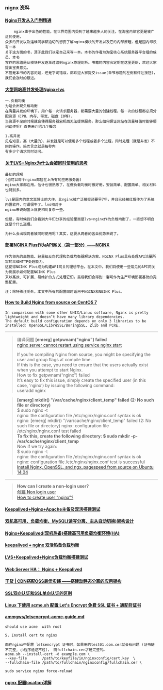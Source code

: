 ### nignx 资料

#### [Nginx开发从入门到精通](http://tengine.taobao.org/book/)
```text
    nginx由于出色的性能，在世界范围内受到了越来越多人的关注，在淘宝内部它更是被广泛的使用，
众多的开发以及运维同学都迫切的想要了解nginx模块的开发以及它的内部原理，但是国内却没有一本
关于这方面的书，源于此我们决定自己来写一本。本书的作者为淘宝核心系统服务器平台组的成员，本书
写作的思路是从模块开发逐渐过渡到nginx原理剖析。书籍的内容会定期在这里更新，欢迎大家提出宝贵意见，
不管是本书的内容问题，还是字词错误，都欢迎大家提交issue(章节标题的左侧有评注按钮)，我们会及时的跟进。
```

#### [大型网站高并发处理Nginx+lvs](https://blog.csdn.net/qq_38982845/article/details/83593904)
```text
一.负载均衡
为啥会出现负载均衡
在海量并发的环境下，用户每一次请求服务器，都需要大量的创建线程，每一次的线程都必须分配资源（CPU、内存、带宽、磁盘 IO等），
当资源不足的时候就会使得服务器宕机而无法提供服务。那么如何保证网站在流量峰值时能够顺利运作呢? 首先来介绍几个概念

1.高并发
见名知意，高（大量的），并发就是可以使用多个线程或者多个进程，同时处理（就是并发）不同的操作。简而言之就是每秒内
有多少个请求同时访问。
```

#### [关于LVS+Nginx为什么会被同时使用的思考](https://blog.csdn.net/BuquTianya/article/details/52076153)
```
最初的理解
(也可以每个nginx都挂在上所有的应用服务器) 
nginx大家都在用，估计也很熟悉了，在做负载均衡时很好用，安装简单、配置简单、相关材料也特别多。

lvs是国内的章文嵩博士的大作，比nginx被广泛接受还要早7年，并且已经被红帽作为了系统内置软件，可谓很牛了。lvs相对于
nginx来说配置上就要相对复杂一些。

但是，有时候我们会看到大牛们分享的经验里面是lvs+nginx作为负载均衡了，一直想不明白这是个什么道理。

为什么会出现两者被同时使用呢？其实，这要从两者的各自优势来说了。
```
#### [部署NGINX Plus作为API网关（第一部分）——NGINX](https://cloud.tencent.com/developer/article/1149103)
```
作为领先的高性能、轻量级反向代理和负载均衡器解决方案，NGINX Plus具有处理API流量所需的高级HTTP处理能力。
这使得NGINX Plus成为构建API网关的理想平台。在本文中，我们将使用一些常见的API网关为例展示如何配置NGINX Plus
来以高效、可扩展、易维护的方式处理它们。最后我们会得到一套可作为生产环境部署基础的完整配置。

注：除特殊注明外，本文中所有的配置同时适用于NGINX和NGINX Plus。
```
#### [How to Build Nginx from source on CentOS 7](https://www.howtoforge.com/how-to-build-nginx-from-source-on-centos-7/)
```
In comparison with some other UNIX/Linux software, Nginx is pretty lightweight and doesn’t have many library dependencies. 
The default build configuration depends on only 3 libraries to be installed: OpenSSL/LibreSSL/BoringSSL, Zlib and PCRE.
```
***
> 编译问题 **[emerg] getpwnam("nginx") failed**  
> [nginx server cannot restart using service nginx start](https://stackoverflow.com/questions/38147412/nginx-server-cannot-restart-using-service-nginx-start)  
>   
>  If you’re compiling Nginx from source, you might be specifying the  
>  user and group flags at compile time.  
>  If this is the case, you need to ensure that the users actually exist  
>  when you attempt to start Nginx.  
>  How to fix getpwnam(“nginx”) failed  
>  It’s easy to fix this issue, simply create the specified user (in
>  this  
>  case, ‘nginx’) by issuing the following command:  
>  useradd nginx

>  **[emerg] mkdir() "/var/cache/nginx/client_temp" failed (2: No such
>  file or directory)**  
>  $ sudo nginx -t   
>  nginx: the configuration file /etc/nginx/nginx.conf syntax is ok  
>  nginx: [emerg] mkdir() "/var/cache/nginx/client_temp" failed (2: No
>  such file or directory) nginx: configuration file  
>  /etc/nginx/nginx.conf test failed  
>  **To fix this, create the following directory: $ sudo mkdir -p-
>  /var/cache/nginx/client_temp**  
>  Now if we try again:  
>  $ sudo nginx -t   
>  nginx: the configuration file /etc/nginx/nginx.conf syntax is ok   
>  nginx: configuration file /etc/nginx/nginx.conf test is successful   
>  [Install Nginx, OpenSSL, and ngx_pagespeed from source on Ubuntu 14.04](https://gist.github.com/AJMaxwell/f6793605068813aae888216b02364d85)



***
>  **How can I create a non-login user?**  
>  [创建 Non login user](https://superuser.com/questions/77617/how-can-i-create-a-non-login-user)  
>  [How to create user “nginx”? ](https://serverfault.com/questions/190917/how-to-create-user-nginx)



#### [Keepalived+Nginx+Apache主备及双活搭建测试](https://blog.51cto.com/3241766/2103154)
#### [双机高可用、负载均衡、MySQL(读写分离、主从自动切换)架构设计](https://blog.csdn.net/weixin_30483013/article/details/97711918)
#### [Nginx+Keepalived(双机热备)搭建高可用负载均衡环境(HA)](https://my.oschina.net/xshuai/blog/917097)
#### [keepalived + nginx 双活热备负载均衡](http://giveme5.cc/2018/02/27/web%20server/nginx/keepalivedNginx/)
#### [LVS+Keepalived+Nginx负载均衡搭建测试](https://cloud.tencent.com/developer/article/1501289)
#### [Web Server HA： Nginx + Keepalived](https://www.zybuluo.com/saltyang/note/961170)
#### [干货 | CDN搭配OSS最佳实践 ——搭建动静态分离的应用架构](http://blog.itpub.net/69912185/viewspace-2649452/)
#### [SSL双向认证和SSL单向认证的区别](https://www.jianshu.com/p/fb5fe0165ef2)


#### [Linux 下使用 acme.sh 配置 Let's Encrypt 免费 SSL 证书 + 通配符证书](https://sb.sb/blog/linux-acme-sh-lets-encrypt-ssl/)
#### [ammgws/letsencrypt-acme-guide.md](https://gist.github.com/ammgws/381b4d9104c4e2b43b9210f33f03a15a)
```
should use acme  with root

5. Install cert to nginx

而在nginx中配置 letsencrypt 证书时，如果用的test01.com.cer就会有问题 (证书链不完整, 小程序验证不过)， 而fullchain.cer才是完整的。
acme.sh --install-cert -d example.com \
--key-file       /path/to/keyfile/in/nginxconfig/cert.key  \
--fullchain-file /path/to/fullchain/nginxconfig/fullchain.cer \

sudo service nginx force-reload
```

#### [nginx 配置location详解](https://www.jianshu.com/p/a16936455018)